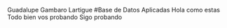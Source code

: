 Guadalupe Gambaro Lartigue
#Base de Datos Aplicadas
Hola como estas
Todo bien vos probando
Sigo probando
